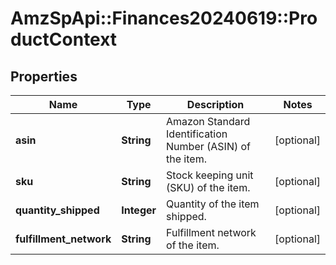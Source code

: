 # AmzSpApi::Finances20240619::ProductContext

## Properties
Name | Type | Description | Notes
------------ | ------------- | ------------- | -------------
**asin** | **String** | Amazon Standard Identification Number (ASIN) of the item. | [optional] 
**sku** | **String** | Stock keeping unit (SKU) of the item. | [optional] 
**quantity_shipped** | **Integer** | Quantity of the item shipped. | [optional] 
**fulfillment_network** | **String** | Fulfillment network of the item. | [optional] 

